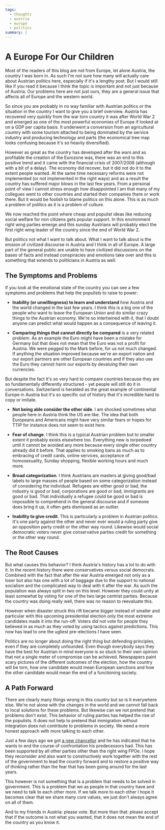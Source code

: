 ```yaml
---
tags:
  - thoughts
  - austria
  - europe
  - politics
summary: |
---
```


# A Europe For Our Children

Most of the readers of this blog are not from Europe, let alone Austria,
the country I was born in.  As such I'm not sure how many will actually
care about Austrian politics here, especially if it's a lengthy post.  But
I would still like if you read it because I think the topic is important
and not just because of Austria.  Our problems here are not just ours,
they are a general issue that affects all of Europe and the western world.

So since you are probably in no way familiar with Austrian politics or the
situation in the country I want to give you a brief overview.  Austria has
recovered very quickly from the war torn country it was after World War 2
and emerged as one of the most powerful economies of Europe if looked at
on a GDP per capita basis.  It underwent a conversion from an agricultural
country with some tourism attached to being dominated by the service
industry and producing technology and parts (the economical tree map looks
confusing because it's so heavily diversified).

However as great as the country has developed after the wars and as
profitable the creation of the Eurozone was, there was an end to this
positive trend and it came with the financial crisis of 2007/2008
(although with a bit of a delay).  The economy did recover, but it did not
do it to the extent people wanted.  At the same time necessary reforms
were not implemented (or not implemented in the right ways) and as a
result the country has suffered major blows in the last few years.  From a
personal point of view I cannot stress enough how disappointed I am that
many of my collegues went to other countries and started their companies
there or work there.  But it would be foolish to blame politics on this
alone.  This is as much a problem of politics as it is a problem of
culture.

We now reached the point where cheap and populist ideas like reducing
social welfare for non citizens gets popular support.  In this environment
right wing parties emerge and this sunday Austrians will probably elect
the first right wing leader of the country since the end of World War 2.

But politics not what I want to talk about.  What I want to talk about is
the erosion of civilized discourse in Austria and I think in all of
Europe.  A large part of the general public are unable to have civilized
discussions on the bases of facts and instead conspiracies and emotions
take over and this is something that extends to politicians in Austria as
well.

## The Symptoms and Problems

If you look at the emotional state of the country you can see a few
symptoms and problems that help the populists to raise to power:

- **Inability (or unwillingness) to learn and understand** how Austria and
the world changed in the last few years.  I think this is a big one of the
people who want to leave the European Union and do similar crazy things
to the Austrian economy.  We're so intertwined with it, that I doubt
anyone can predict what would happen as a consequence of leaving it.

- **Comparing things that cannot directly be compared** is a very related
problem. As an example the Euro might have been a mistake for Germany
but that does not mean that the Euro was not a profit for Austria.  We
were pegged to the Mark before, for us not much changed.  If anything the
situation improved because we're an export nation and our export partners
are other European countries and if they also use the Euro they cannot
harm our exports by devaluing their own currencies.

But despite the fact it's so very hard to compare countries because they
are so fundamentally differently structured - yet people will still do
it in conversations.  Switzerland is heralded as the great example of
continental Europe in Austria but it's so specific out of history that
it's incredible hard to copy or imitate.

- **Not being able consider the other side**. I am shocked sometimes what
people here in Austria think the US are like.  The idea that both
Europeans and Americans might have very similar fears or hopes for TTIP
for instance does not seem to exist here.

- **Fear of change**. I think this is a typical Austrian problem but to
smaller extent it probably exists elsewhere too. Everything new is
torpedoed until it cannot be avoided any more because every single other
country already did it before. That applies to smoking bans as much as
to embracing of credit cards, online services, acceptance of
homosexuality, Sunday shopping, flexible working hours and much more.

- **Broad categorization**. I think Austrians are masters at giving
good/bad labels to large masses of people based on some categorization
instead of considering the individual.  Refugees are either good or bad,
the industry is good or bad, corporations are good or bad, immigrants
are good or bad. That individually a refugee could be good or bad is
impossible to comprehend in the general discourse and if someone does
bring it up, it often gets dismissed as an outlier.

- **Inability to give credit**. This is particularly a problem in Austrian
politics. It's one party against the other and never ever would a ruling
party give an opposition party credit or the other way round. Likewise
would social democratic voters never give conservative parties credit
for something or the other way round.

## The Root Causes

But what causes this behavior?  I think Austria's history has a lot to do
with it.  In the recent history there were conservatives versus social
democrats.  Combined with the fact that after the war Austria emerged not
only as a loser but also has one with a lot of baggage due to the support
to national socialism and the complicated way to deal with it after the
war.  As such the population was always split in two on this level.
However they could unity at least somewhat by voting for one of the two
large centrist parties.  Because the country was doing really well, there
was no reason to reevaluate this.

However when disaster struck this rift became bigger instead of smaller
and particular with this upcoming presidential election only the most
extreme candidates made it into the run-off. Voters did not vote for
people they believed in as much as they voted by using tactics against
predictions.  This now has lead to one the ugliest pre-elections I have
seen.

Politics are no longer about doing the right thing but defending
principles, even if they are completely unfounded.  Even though everybody
says they have the best for Austrian in mind everyone is so stuck to their
own opinion that not a single meter of compromise can be achieved.
Newspapers paint scary pictures of the different outcomes of the election,
how the country will be torn, how one candidate would mean European
sanctions and how the other candidate would mean the end of a functioning
society.

## A Path Forward

There are clearly many things wrong in this country but so is it
everywhere else.  We're not alone with the changes in the world and we
cannot fall back to local solutions for these problems.  But likewise can
we not pretend that problems don't exist.  This behavior of ruling parties
has helped the rise of the populists.  It does not help to pretend that
immigration without integration does not contribute to problems in
society.  We need a more honest approach with more talking to each other.

Just a few days ago we got [a new chancellor](https://en.wikipedia.org/wiki/Christian_Kern) and he has indicated that
he wants to end the course of confrontation his predecessors had.  This
has been supported by all other parties other than the right wing FPOe.  I
hope they reconsider and also want to constructively work together with
the rest of the government to lead the country forward and to restore a
positive way of thinking rather than the fear that has been going around
for the last years.

This however is not something that is a problem that needs to be solved in
government.  This is a problem that we as people in that country have and
we need to talk to each other more.  If we talk more to each other I hope
it becomes clear that we share many core values, we just don't always
agree on all of them.

And to my friends in Austria: please vote. But more than that: please
accept that if the outcome is not what you wanted, that it does not mean
the end of the country as you know it.
